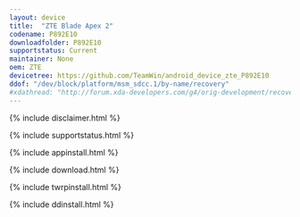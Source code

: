```yaml
---
layout: device
title:  "ZTE Blade Apex 2"
codename: P892E10
downloadfolder: P892E10
supportstatus: Current
maintainer: None
oem: ZTE
devicetree: https://github.com/TeamWin/android_device_zte_P892E10
ddof: "/dev/block/platform/msm_sdcc.1/by-name/recovery"
#xdathread: "http://forum.xda-developers.com/g4/orig-development/recovery-twrp-2-8-6-0-touch-recovery-t3125859"
---
```


{% include disclaimer.html %}

{% include supportstatus.html %}

{% include appinstall.html %}

{% include download.html %}

{% include twrpinstall.html %}

{% include ddinstall.html %}
